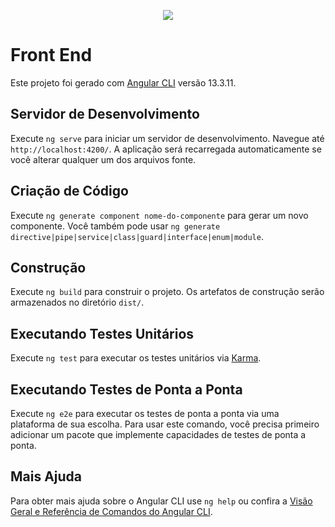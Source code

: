 <p align="center">
    <img src="https://skillicons.dev/icons?i=github,angular,nodejs,ts,html,css" />
</p>

# Front End

Este projeto foi gerado com [Angular CLI](https://github.com/angular/angular-cli) versão 13.3.11.

## Servidor de Desenvolvimento

Execute `ng serve` para iniciar um servidor de desenvolvimento. Navegue até `http://localhost:4200/`. A aplicação será recarregada automaticamente se você alterar qualquer um dos arquivos fonte.

## Criação de Código

Execute `ng generate component nome-do-componente` para gerar um novo componente. Você também pode usar `ng generate directive|pipe|service|class|guard|interface|enum|module`.

## Construção

Execute `ng build` para construir o projeto. Os artefatos de construção serão armazenados no diretório `dist/`.

## Executando Testes Unitários

Execute `ng test` para executar os testes unitários via [Karma](https://karma-runner.github.io).

## Executando Testes de Ponta a Ponta

Execute `ng e2e` para executar os testes de ponta a ponta via uma plataforma de sua escolha. Para usar este comando, você precisa primeiro adicionar um pacote que implemente capacidades de testes de ponta a ponta.

## Mais Ajuda

Para obter mais ajuda sobre o Angular CLI use `ng help` ou confira a [Visão Geral e Referência de Comandos do Angular CLI](https://angular.io/cli).
